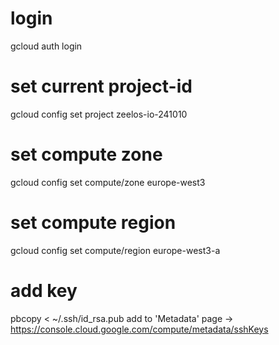 # login
gcloud auth login

# set current project-id
gcloud config set project zeelos-io-241010

# set compute zone
gcloud config set compute/zone europe-west3

# set compute region
gcloud config set compute/region europe-west3-a

# add key
pbcopy < ~/.ssh/id_rsa.pub
add to 'Metadata' page -> https://console.cloud.google.com/compute/metadata/sshKeys
